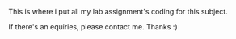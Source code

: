 This is where i put all my lab assignment's coding for this subject.

If there's an equiries, please contact me. Thanks :)
